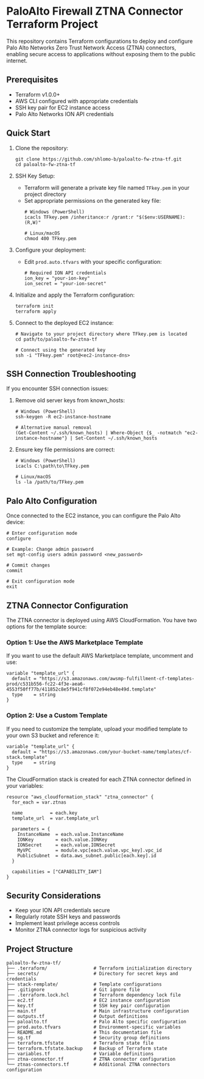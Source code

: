 # PaloAlto Firewall ZTNA Connector Terraform Project

This repository contains Terraform configurations to deploy and configure Palo Alto Networks Zero Trust Network Access (ZTNA) connectors, enabling secure access to applications without exposing them to the public internet.

## Prerequisites

- Terraform v1.0.0+
- AWS CLI configured with appropriate credentials
- SSH key pair for EC2 instance access
- Palo Alto Networks ION API credentials

## Quick Start

1. Clone the repository:
   ```
   git clone https://github.com/shlomo-b/paloalto-fw-ztna-tf.git
   cd paloalto-fw-ztna-tf
   ```

2. SSH Key Setup:
   - Terraform will generate a private key file named `TFkey.pem` in your project directory
   - Set appropriate permissions on the generated key file:
     ```
     # Windows (PowerShell)
     icacls TFkey.pem /inheritance:r /grant:r "$($env:USERNAME):(R,W)"
     
     # Linux/macOS
     chmod 400 TFkey.pem
     ```

3. Configure your deployment:
   - Edit `prod.auto.tfvars` with your specific configuration:
     ```
     # Required ION API credentials
     ion_key = "your-ion-key"
     ion_secret = "your-ion-secret"
     ```

4. Initialize and apply the Terraform configuration:
   ```
   terraform init
   terraform apply
   ```

5. Connect to the deployed EC2 instance:
   ```
   # Navigate to your project directory where TFkey.pem is located
   cd path/to/paloalto-fw-ztna-tf
   
   # Connect using the generated key
   ssh -i "TFkey.pem" root@<ec2-instance-dns>
   ```

## SSH Connection Troubleshooting

If you encounter SSH connection issues:

1. Remove old server keys from known_hosts:
   ```
   # Windows (PowerShell)
   ssh-keygen -R ec2-instance-hostname
   
   # Alternative manual removal
   (Get-Content ~/.ssh/known_hosts) | Where-Object {$_ -notmatch "ec2-instance-hostname"} | Set-Content ~/.ssh/known_hosts
   ```

2. Ensure key file permissions are correct:
   ```
   # Windows (PowerShell)
   icacls C:\path\to\TFkey.pem
   
   # Linux/macOS
   ls -la /path/to/TFkey.pem
   ```

## Palo Alto Configuration

Once connected to the EC2 instance, you can configure the Palo Alto device:

```
# Enter configuration mode
configure

# Example: Change admin password
set mgt-config users admin password <new_password>

# Commit changes
commit

# Exit configuration mode
exit
```

## ZTNA Connector Configuration

The ZTNA connector is deployed using AWS CloudFormation. You have two options for the template source:

### Option 1: Use the AWS Marketplace Template
If you want to use the default AWS Marketplace template, uncomment and use:
```hcl
variable "template_url" {
  default = "https://s3.amazonaws.com/awsmp-fulfillment-cf-templates-prod/c531b556-fc22-4f3e-aea6-4553f50ff77b/411852c8e5f941cf8f072e94eb48e49d.template"
  type    = string
}
```

### Option 2: Use a Custom Template
If you need to customize the template, upload your modified template to your own S3 bucket and reference it:
```hcl
variable "template_url" {
  default = "https://s3.amazonaws.com/your-bucket-name/templates/cf-stack.template"
  type    = string
}
```

The CloudFormation stack is created for each ZTNA connector defined in your variables:
```hcl
resource "aws_cloudformation_stack" "ztna_connector" {
  for_each = var.ztnas
  
  name          = each.key
  template_url  = var.template_url
  
  parameters = {
    InstanceName  = each.value.InstanceName
    IONKey        = each.value.IONKey
    IONSecret     = each.value.IONSecret
    MyVPC         = module.vpc[each.value.vpc_key].vpc_id
    PublicSubnet  = data.aws_subnet.public[each.key].id
  }
  
  capabilities = ["CAPABILITY_IAM"]
}
```

## Security Considerations

- Keep your ION API credentials secure
- Regularly rotate SSH keys and passwords
- Implement least privilege access controls
- Monitor ZTNA connector logs for suspicious activity

## Project Structure

```
paloalto-fw-ztna-tf/
├── .terraform/                 # Terraform initialization directory
├── secrets/                    # Directory for secret keys and credentials
├── stack-remplate/             # Template configurations
├── .gitignore                  # Git ignore file
├── .terraform.lock.hcl         # Terraform dependency lock file
├── ec2.tf                      # EC2 instance configuration
├── key.tf                      # SSH key pair configuration
├── main.tf                     # Main infrastructure configuration
├── outputs.tf                  # Output definitions
├── paloalto.tf                 # Palo Alto specific configuration
├── prod.auto.tfvars            # Environment-specific variables
├── README.md                   # This documentation file
├── sg.tf                       # Security group definitions
├── terraform.tfstate           # Terraform state file
├── terraform.tfstate.backup    # Backup of Terraform state
├── variables.tf                # Variable definitions
├── ztna-connector.tf           # ZTNA connector configuration
└── ztnas-connectors.tf         # Additional ZTNA connectors configuration
```